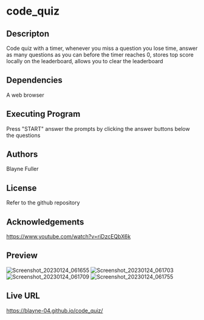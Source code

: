 # code_quiz

## Descripton
Code quiz with a timer, whenever you miss a question you lose time, answer as many questions as you  can before the timer reaches 0, stores top score locally on the leaderboard, allows you to clear the leaderboard

## Dependencies
A web browser

## Executing Program
Press "START" answer the prompts by clicking the answer buttons below the questions

## Authors
Blayne Fuller

## License 
Refer to the github repository

## Acknowledgements
https://www.youtube.com/watch?v=riDzcEQbX6k

## Preview 
![Screenshot_20230124_061655](https://user-images.githubusercontent.com/107909315/214465924-2f8eec2e-9c46-471a-bb3c-e71c236fc82e.png)
![Screenshot_20230124_061703](https://user-images.githubusercontent.com/107909315/214465919-194eb601-6d67-4454-847d-fb76c7599e3a.png)
![Screenshot_20230124_061709](https://user-images.githubusercontent.com/107909315/214465922-629171ef-6c63-4b9a-9484-ee49abf184cb.png) 
![Screenshot_20230124_061755](https://user-images.githubusercontent.com/107909315/214465930-2416792f-8ceb-4c44-998d-4f1397cf4375.png)

## Live URL 
https://blayne-04.github.io/code_quiz/
